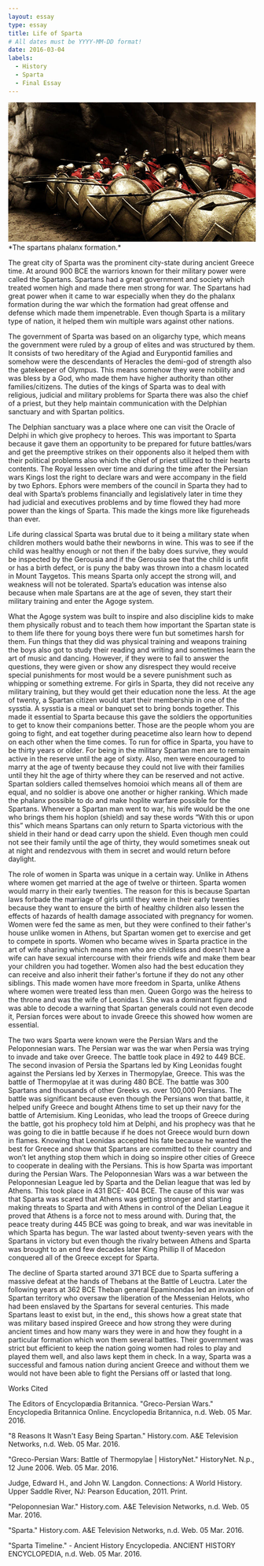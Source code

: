 ```yaml
---
layout: essay
type: essay
title: Life of Sparta
# All dates must be YYYY-MM-DD format!
date: 2016-03-04
labels:
  - History
  - Sparta
  - Final Essay
---
```


<img class="ui tiny right spaced image" src="../images/sparta.jpg">
*The spartans phalanx formation.*



  The great city of Sparta was the prominent city-state during ancient Greece time. At around 900 BCE the warriors known for their military power were called the Spartans. Spartans had a great government and society which treated women high and made there men strong for war. The Spartans had great power when it came to war especially when they do the phalanx formation during the war which the formation had great offense and defense which made them impenetrable. Even though Sparta is a military type of nation, it helped them win multiple wars against other nations.
  
  
   The government of Sparta was based on an oligarchy type, which means the government were ruled by a group of elites and was structured by them. It consists of two hereditary of the Agiad and Eurypontid families and somehow were the descendants of Heracles the demi-god of strength also the gatekeeper of Olympus. This means somehow they were nobility and was bless by a God, who made them have higher authority than other families/citizens. The duties of the kings of Sparta was to deal with religious, judicial and military problems for Sparta there was also the chief of a priest, but they help maintain communication with the Delphian sanctuary and with Spartan politics.
  
  
  The Delphian sanctuary was a place where one can visit the Oracle of Delphi in which give prophecy to heroes. This was important to Sparta because it gave them an opportunity to be prepared for future battles/wars and get the preemptive strikes on their opponents also it helped them with their political problems also which the chief of priest utilized to their hearts contents. The Royal lessen over time and during the time after the Persian wars Kings lost the right to declare wars and were accompany in the field by two Ephors. Ephors were members of the council in Sparta they had to deal with Sparta’s problems financially and legislatively later in time they had judicial and executives problems and by time flowed they had more power than the kings of Sparta. This made the kings more like figureheads than ever.
  
  Life during classical Sparta was brutal due to it being a military state when children mothers would bathe their newborns in wine. This was to see if the child was healthy enough or not then if the baby does survive, they would be inspected by the Gerousia and if the Gerousia see that the child is unfit or has a birth defect, or is puny the baby was thrown into a chasm located in Mount Taygetos. This means Sparta only accept the strong will, and weakness will not be tolerated. Sparta’s education was intense also because when male Spartans are at the age of seven, they start their military training and enter the Agoge system.
  
  
  What the Agoge system was built to inspire and also discipline kids to make them physically robust and to teach them how important the Spartan state is to them life there for young boys there were fun but sometimes harsh for them. Fun things that they did was physical training and weapons training the boys also got to study their reading and writing and sometimes learn the art of music and dancing. However, if they were to fail to answer the questions, they were given or show any disrespect they would receive special punishments for most would be a severe punishment such as whipping or something extreme. For girls in Sparta, they did not receive any military training, but they would get their education none the less. At the age of twenty, a Spartan citizen would start their membership in one of the sysstia. A sysstia is a meal or banquet set to bring bonds together. This made it essential to Sparta because this gave the soldiers the opportunities to get to know their companions better. Those are the people whom you are going to fight, and eat together during peacetime also learn how to depend on each other when the time comes. To run for office in Sparta, you have to be thirty years or older. For being in the military Spartan men are to remain active in the reserve until the age of sixty. Also, men were encouraged to marry at the age of twenty because they could not live with their families until they hit the age of thirty where they can be reserved and not active.
  Spartan soldiers called themselves homoioi which means all of them are equal, and no soldier is above one another or higher ranking. Which made the phalanx possible to do and make hoplite warfare possible for the Spartans. Whenever a Spartan man went to war, his wife would be the one who brings them his hoplon (shield) and say these words “With this or upon this” which means Spartans can only return to Sparta victorious with the shield in their hand or dead carry upon the shield.  Even though men could not see their family until the age of thirty, they would sometimes sneak out at night and rendezvous with them in secret and would return before daylight. 
  
  
  The role of women in Sparta was unique in a certain way. Unlike in Athens where women get married at the age of twelve or thirteen. Sparta women would marry in their early twenties. The reason for this is because Spartan laws forbade the marriage of girls until they were in their early twenties because they want to ensure the birth of healthy children also lessen the effects of hazards of health damage associated with pregnancy for women. Women were fed the same as men, but they were confined to their father's house unlike women in Athens, but Spartan women get to exercise and get to compete in sports. Women who became wives in Sparta practice in the art of wife sharing which means men who are childless and doesn’t have a wife can have sexual intercourse with their friends wife and make them bear your children you had together. Women also had the best education they can receive and also inherit their father's fortune if they do not any other siblings. This made women have more freedom in Sparta, unlike Athens where women were treated less than men. Queen Gorgo was the heiress to the throne and was the wife of Leonidas I. She was a dominant figure and was able to decode a warning that Spartan generals could not even decode it, Persian forces were about to invade Greece this showed how women are essential. 
  
  
  The two wars Sparta were known were the Persian Wars and the Peloponnesian wars. The Persian war was the war when Persia was trying to invade and take over Greece. The battle took place in 492 to 449 BCE. The second invasion of Persia the Spartans led by King Leonidas fought against the Persians led by Xerxes in Thermopylae, Greece. This was the battle of Thermopylae at it was during 480 BCE. The battle was 300 Spartans and thousands of other Greeks vs. over 100,000 Persians. The battle was significant because even though the Persians won that battle, it helped unify Greece and bought Athens time to set up their navy for the battle of Artemisium. King Leonidas, who lead the troops of Greece during the battle, got his prophecy told him at Delphi, and his prophecy was that he was going to die in battle because if he does not Greece would burn down in flames. Knowing that Leonidas accepted his fate because he wanted the best for Greece and show that Spartans are committed to their country and won’t let anything stop them which in doing so inspire other cities of Greece to cooperate in dealing with the Persians. This is how Sparta was important during the Persian Wars. The Peloponnesian Wars was a war between the Peloponnesian League led by Sparta and the Delian league that was led by Athens. This took place in 431 BCE- 404 BCE. The cause of this war was that Sparta was scared that Athens was getting stronger and starting making threats to Sparta and with Athens in control of the Delian League it proved that Athens is a force not to mess around with. During that, the peace treaty during 445 BCE was going to break, and war was inevitable in which Sparta has begun. The war lasted about twenty-seven years with the Spartans in victory but even though the rivalry between Athens and Sparta was brought to an end few decades later King Phillip II of Macedon conquered all of the Greece except for Sparta.
  
  
  The decline of Sparta started around 371 BCE due to Sparta suffering a massive defeat at the hands of Thebans at the Battle of Leuctra. Later the following years at 362 BCE Theban general Epaminondas led an invasion of Spartan territory who oversaw the liberation of the Messenian Helots, who had been enslaved by the Spartans for several centuries. This made Spartans least to exist but, in the end,, this shows how a great state that was military based inspired Greece and how strong they were during ancient times and how many wars they were in and how they fought in a particular formation which won them several battles. Their government was strict but efficient to keep the nation going women had roles to play and played them well, and also laws kept them in check. In a way, Sparta was a successful and famous nation during ancient Greece and without them we would not have been able to fight the Persians off or lasted that long.
 
 
 
Works Cited

The Editors of Encyclopædia Britannica. "Greco-Persian Wars." Encyclopedia Britannica Online. Encyclopedia Britannica, n.d. Web. 05 Mar.    2016.

"8 Reasons It Wasn't Easy Being Spartan." History.com. A&E Television Networks, n.d. Web. 05 Mar. 2016.

"Greco-Persian Wars: Battle of Thermopylae | HistoryNet." HistoryNet. N.p., 12 June 2006. Web. 05 Mar. 2016.

Judge, Edward H., and John W. Langdon. Connections: A World History. Upper Saddle River, NJ: Pearson Education, 2011. Print.

"Peloponnesian War." History.com. A&E Television Networks, n.d. Web. 05 Mar. 2016.

"Sparta." History.com. A&E Television Networks, n.d. Web. 05 Mar. 2016.

"Sparta Timeline." - Ancient History Encyclopedia. ANCIENT HISTORY ENCYCLOPEDIA, n.d. Web. 05 Mar. 2016.
